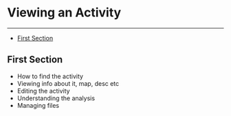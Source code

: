 # Viewing an Activity

---

- [First Section](#section-1)

<a name="section-1"></a>
## First Section

- How to find the activity
- Viewing info about it, map, desc etc
- Editing the activity
- Understanding the analysis
- Managing files
